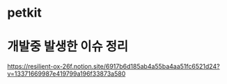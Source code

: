 # petkit

# 개발중 발생한 이슈 정리
https://resilient-ox-26f.notion.site/6917b6d185ab4a55ba4aa51fc6521d24?v=13371669987e419799a196f33873a580
